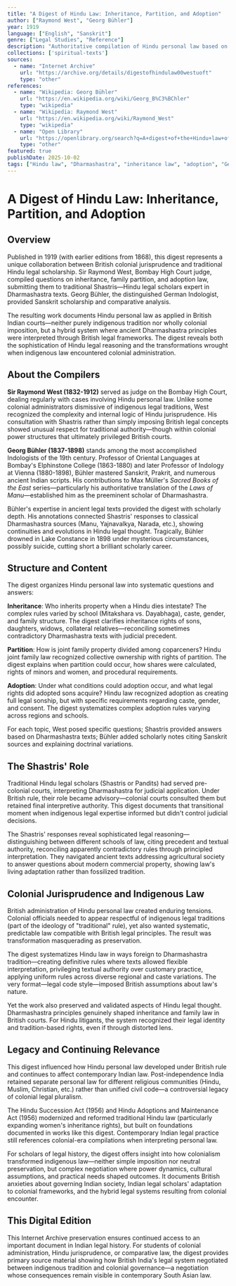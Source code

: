 ```yaml
---
title: "A Digest of Hindu Law: Inheritance, Partition, and Adoption"
author: ["Raymond West", "Georg Bühler"]
year: 1919
language: ["English", "Sanskrit"]
genre: ["Legal Studies", "Reference"]
description: "Authoritative compilation of Hindu personal law based on consultation with traditional Shastris (legal scholars). Compiled by Sir Raymond West, Bombay High Court judge, with Sanskrit scholarship by Georg Bühler, pioneering Indologist who translated the Laws of Manu. This digest synthesizes Dharma..."
collections: ['spiritual-texts']
sources:
  - name: "Internet Archive"
    url: "https://archive.org/details/digestofhindulaw00westuoft"
    type: "other"
references:
  - name: "Wikipedia: Georg Bühler"
    url: "https://en.wikipedia.org/wiki/Georg_B%C3%BChler"
    type: "wikipedia"
  - name: "Wikipedia: Raymond West"
    url: "https://en.wikipedia.org/wiki/Raymond_West"
    type: "wikipedia"
  - name: "Open Library"
    url: "https://openlibrary.org/search?q=A+digest+of+the+Hindu+law+of+inheritance%2C+partition%2C+and+adoption&mode=everything"
    type: "other"
featured: true
publishDate: 2025-10-02
tags: ["Hindu law", "Dharmashastra", "inheritance law", "adoption", "Georg Bühler", "Raymond West", "colonial jurisprudence", "Indian legal system", "Shastris", "personal law"]
---
```


# A Digest of Hindu Law: Inheritance, Partition, and Adoption

## Overview

Published in 1919 (with earlier editions from 1868), this digest represents a unique collaboration between British colonial jurisprudence and traditional Hindu legal scholarship. Sir Raymond West, Bombay High Court judge, compiled questions on inheritance, family partition, and adoption law, submitting them to traditional Shastris—Hindu legal scholars expert in Dharmashastra texts. Georg Bühler, the distinguished German Indologist, provided Sanskrit scholarship and comparative analysis.

The resulting work documents Hindu personal law as applied in British Indian courts—neither purely indigenous tradition nor wholly colonial imposition, but a hybrid system where ancient Dharmashastra principles were interpreted through British legal frameworks. The digest reveals both the sophistication of Hindu legal reasoning and the transformations wrought when indigenous law encountered colonial administration.

## About the Compilers

**Sir Raymond West (1832-1912)** served as judge on the Bombay High Court, dealing regularly with cases involving Hindu personal law. Unlike some colonial administrators dismissive of indigenous legal traditions, West recognized the complexity and internal logic of Hindu jurisprudence. His consultation with Shastris rather than simply imposing British legal concepts showed unusual respect for traditional authority—though within colonial power structures that ultimately privileged British courts.

**Georg Bühler (1837-1898)** stands among the most accomplished Indologists of the 19th century. Professor of Oriental Languages at Bombay's Elphinstone College (1863-1880) and later Professor of Indology at Vienna (1880-1898), Bühler mastered Sanskrit, Prakrit, and numerous ancient Indian scripts. His contributions to Max Müller's *Sacred Books of the East* series—particularly his authoritative translation of the *Laws of Manu*—established him as the preeminent scholar of Dharmashastra.

Bühler's expertise in ancient legal texts provided the digest with scholarly depth. His annotations connected Shastris' responses to classical Dharmashastra sources (Manu, Yajnavalkya, Narada, etc.), showing continuities and evolutions in Hindu legal thought. Tragically, Bühler drowned in Lake Constance in 1898 under mysterious circumstances, possibly suicide, cutting short a brilliant scholarly career.

## Structure and Content

The digest organizes Hindu personal law into systematic questions and answers:

**Inheritance**: Who inherits property when a Hindu dies intestate? The complex rules varied by school (Mitakshara vs. Dayabhaga), caste, gender, and family structure. The digest clarifies inheritance rights of sons, daughters, widows, collateral relatives—reconciling sometimes contradictory Dharmashastra texts with judicial precedent.

**Partition**: How is joint family property divided among coparceners? Hindu joint family law recognized collective ownership with rights of partition. The digest explains when partition could occur, how shares were calculated, rights of minors and women, and procedural requirements.

**Adoption**: Under what conditions could adoption occur, and what legal rights did adopted sons acquire? Hindu law recognized adoption as creating full legal sonship, but with specific requirements regarding caste, gender, and consent. The digest systematizes complex adoption rules varying across regions and schools.

For each topic, West posed specific questions; Shastris provided answers based on Dharmashastra texts; Bühler added scholarly notes citing Sanskrit sources and explaining doctrinal variations.

## The Shastris' Role

Traditional Hindu legal scholars (Shastris or Pandits) had served pre-colonial courts, interpreting Dharmashastra for judicial application. Under British rule, their role became advisory—colonial courts consulted them but retained final interpretive authority. This digest documents that transitional moment when indigenous legal expertise informed but didn't control judicial decisions.

The Shastris' responses reveal sophisticated legal reasoning—distinguishing between different schools of law, citing precedent and textual authority, reconciling apparently contradictory rules through principled interpretation. They navigated ancient texts addressing agricultural society to answer questions about modern commercial property, showing law's living adaptation rather than fossilized tradition.

## Colonial Jurisprudence and Indigenous Law

British administration of Hindu personal law created enduring tensions. Colonial officials needed to appear respectful of indigenous legal traditions (part of the ideology of "traditional" rule), yet also wanted systematic, predictable law compatible with British legal principles. The result was transformation masquerading as preservation.

The digest systematizes Hindu law in ways foreign to Dharmashastra tradition—creating definitive rules where texts allowed flexible interpretation, privileging textual authority over customary practice, applying uniform rules across diverse regional and caste variations. The very format—legal code style—imposed British assumptions about law's nature.

Yet the work also preserved and validated aspects of Hindu legal thought. Dharmashastra principles genuinely shaped inheritance and family law in British courts. For Hindu litigants, the system recognized their legal identity and tradition-based rights, even if through distorted lens.

## Legacy and Continuing Relevance

This digest influenced how Hindu personal law developed under British rule and continues to affect contemporary Indian law. Post-independence India retained separate personal law for different religious communities (Hindu, Muslim, Christian, etc.) rather than unified civil code—a controversial legacy of colonial legal pluralism.

The Hindu Succession Act (1956) and Hindu Adoptions and Maintenance Act (1956) modernized and reformed traditional Hindu law (particularly expanding women's inheritance rights), but built on foundations documented in works like this digest. Contemporary Indian legal practice still references colonial-era compilations when interpreting personal law.

For scholars of legal history, the digest offers insight into how colonialism transformed indigenous law—neither simple imposition nor neutral preservation, but complex negotiation where power dynamics, cultural assumptions, and practical needs shaped outcomes. It documents British anxieties about governing Indian society, Indian legal scholars' adaptation to colonial frameworks, and the hybrid legal systems resulting from colonial encounter.

## This Digital Edition

This Internet Archive preservation ensures continued access to an important document in Indian legal history. For students of colonial administration, Hindu jurisprudence, or comparative law, the digest provides primary source material showing how British India's legal system negotiated between indigenous tradition and colonial governance—a negotiation whose consequences remain visible in contemporary South Asian law.


